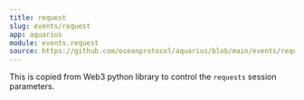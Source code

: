 ```yaml
---
title: request
slug: events/request
app: aquarius
module: events.request
source: https://github.com/oceanprotocol/aquarius/blob/main/events/request.py
---
```

This is copied from Web3 python library to control the `requests`
session parameters.

